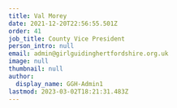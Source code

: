 ```yaml
---
title: Val Morey
date: 2021-12-20T22:56:55.501Z
order: 41
job_title: County Vice President
person_intro: null
email: admin@girlguidinghertfordshire.org.uk
image: null
thumbnail: null
author:
  display_name: GGH-Admin1
lastmod: 2023-03-02T18:21:31.483Z
---
```

